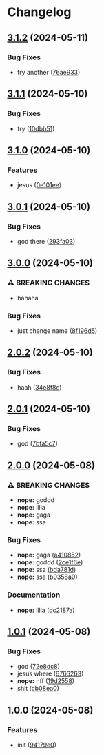 # Changelog

## [3.1.2](https://github.com/GloryWong/play-git/compare/v3.1.1...v3.1.2) (2024-05-11)


### Bug Fixes

* try another ([76ae933](https://github.com/GloryWong/play-git/commit/76ae933255648ff109a8d76bb32c17675a7169c3))

## [3.1.1](https://github.com/GloryWong/play-git/compare/v3.1.0...v3.1.1) (2024-05-10)


### Bug Fixes

* try ([10dbb51](https://github.com/GloryWong/play-git/commit/10dbb51188210d42e346110283e399315c20655d))

## [3.1.0](https://github.com/GloryWong/play-git/compare/v3.0.1...v3.1.0) (2024-05-10)


### Features

* jesus ([0e101ee](https://github.com/GloryWong/play-git/commit/0e101ee130723831bc4162429d5a933a7c095bd1))

## [3.0.1](https://github.com/GloryWong/play-git/compare/v3.0.0...v3.0.1) (2024-05-10)


### Bug Fixes

* god there ([293fa03](https://github.com/GloryWong/play-git/commit/293fa03ecf63cd41d7549db41830a59434efb15d))

## [3.0.0](https://github.com/GloryWong/play-git/compare/v2.0.2...v3.0.0) (2024-05-10)


### ⚠ BREAKING CHANGES

* hahaha

### Bug Fixes

* just change name ([8f196d5](https://github.com/GloryWong/play-git/commit/8f196d57b77c368d0ff6fc4d6903e7d445a0391b))

## [2.0.2](https://github.com/GloryWong/try-release-please/compare/v2.0.1...v2.0.2) (2024-05-10)


### Bug Fixes

* haah ([34e8f8c](https://github.com/GloryWong/try-release-please/commit/34e8f8c2009ee103b02d47d46a36d4f163895211))

## [2.0.1](https://github.com/GloryWong/try-release-please/compare/v2.0.0...v2.0.1) (2024-05-10)


### Bug Fixes

* god ([7bfa5c7](https://github.com/GloryWong/try-release-please/commit/7bfa5c76b6e35da1f3c8119f4a17f1cda4614b3d))

## [2.0.0](https://github.com/GloryWong/try-release-please/compare/v1.0.1...v2.0.0) (2024-05-08)


### ⚠ BREAKING CHANGES

* **nope:** goddd
* **nope:** lllla
* **nope:** gaga
* **nope:** ssa

### Bug Fixes

* **nope:** gaga ([a410852](https://github.com/GloryWong/try-release-please/commit/a410852a6cfb69a8f24a4a65f60b615b4c035bbf))
* **nope:** goddd ([2ce1f6e](https://github.com/GloryWong/try-release-please/commit/2ce1f6e7dc52df056d64acb59c27bf26c2b7972a))
* **nope:** ssa ([bda781d](https://github.com/GloryWong/try-release-please/commit/bda781d3e330209065fe85b7145faa2d4b18449f))
* **nope:** ssa ([b9358a0](https://github.com/GloryWong/try-release-please/commit/b9358a0e1c1775bbac26eee54b8ec09873ff5f67))


### Documentation

* **nope:** lllla ([dc2187a](https://github.com/GloryWong/try-release-please/commit/dc2187a15465c72f3b41c0a22778cf83f35db7a7))

## [1.0.1](https://github.com/GloryWong/try-release-please/compare/v1.0.0...v1.0.1) (2024-05-08)


### Bug Fixes

* god ([72e8dc8](https://github.com/GloryWong/try-release-please/commit/72e8dc8482a08f404be45c88e3d8d343e2455309))
* jesus where ([6766263](https://github.com/GloryWong/try-release-please/commit/6766263b5e3db2d513e5babca5658403c49fcd2a))
* **nope:** nff ([19d2558](https://github.com/GloryWong/try-release-please/commit/19d25586140566b5eba8dc82c7ca8074fc2c1f44))
* shit ([cb08ea0](https://github.com/GloryWong/try-release-please/commit/cb08ea0da216f44135f9c5cf69556bb8ef0acf20))

## 1.0.0 (2024-05-08)


### Features

* init ([94179e0](https://github.com/GloryWong/try-release-please/commit/94179e087776e9fbb00de31b177917504c2cecb9))
